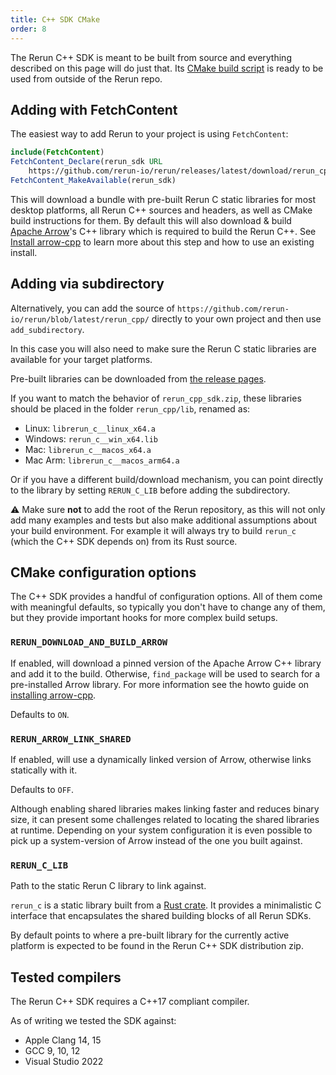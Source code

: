 ```yaml
---
title: C++ SDK CMake
order: 8
---
```


The Rerun C++ SDK is meant to be built from source and everything described on this page will do just that.
Its [CMake build script](https://github.com/rerun-io/rerun/blob/latest/rerun_cpp/CMakeLists.txt)
is ready to be used from outside of the Rerun repo.

## Adding with FetchContent

The easiest way to add Rerun to your project is using `FetchContent`:
```cmake
include(FetchContent)
FetchContent_Declare(rerun_sdk URL
    https://github.com/rerun-io/rerun/releases/latest/download/rerun_cpp_sdk.zip)
FetchContent_MakeAvailable(rerun_sdk)
```

This will download a bundle with pre-built Rerun C static libraries for most desktop platforms,
all Rerun C++ sources and headers, as well as CMake build instructions for them.
By default this will also download & build [Apache Arrow](https://arrow.apache.org/)'s C++ library which is required to build the Rerun C++.  See [Install arrow-cpp](../howto/arrow-cpp-install.md) to learn more about this step and how to use an existing install.

## Adding via subdirectory

Alternatively, you can add the source of `https://github.com/rerun-io/rerun/blob/latest/rerun_cpp/` directly to your own
project and then use `add_subdirectory`.

In this case you will also need to make sure the Rerun C static libraries are available for your target platforms.

Pre-built libraries can be downloaded from [the release pages](https://github.com/rerun-io/rerun/releases/latest).

If you want to match the behavior of `rerun_cpp_sdk.zip`, these libraries should be placed in the folder `rerun_cpp/lib`, renamed as:
 - Linux: `librerun_c__linux_x64.a`
 - Windows: `rerun_c__win_x64.lib`
 - Mac: `librerun_c__macos_x64.a`
 - Mac Arm: `librerun_c__macos_arm64.a`

Or if you have a different build/download mechanism, you can point directly to the library by setting `RERUN_C_LIB`
before adding the subdirectory.

⚠️ Make sure **not** to add the root of the Rerun repository, as this will not only add many examples and tests
but also make additional assumptions about your build environment. For example it will always try to build
`rerun_c` (which the C++ SDK depends on) from its Rust source.

## CMake configuration options

The C++ SDK provides a handful of configuration options.
All of them come with meaningful defaults, so typically you don't have to change any of them,
but they provide important hooks for more complex build setups.

### `RERUN_DOWNLOAD_AND_BUILD_ARROW`
If enabled, will download a pinned version of the Apache Arrow C++ library and add it to the build.
Otherwise, `find_package` will be used to search for a pre-installed Arrow library.
For more information see the howto guide on [installing arrow-cpp](../howto/arrow-cpp-install.md).

Defaults to `ON`.

### `RERUN_ARROW_LINK_SHARED`
If enabled, will use a dynamically linked version of Arrow, otherwise links statically with it.

Defaults to `OFF`.

Although enabling shared libraries makes linking faster and reduces binary size, it can present some challenges
related to locating the shared libraries at runtime. Depending on your system configuration it is even possible
to pick up a system-version of Arrow instead of the one you built against.

### `RERUN_C_LIB`
Path to the static Rerun C library to link against.

`rerun_c` is a static library built from a [Rust crate](https://github.com/rerun-io/rerun/tree/latest/crates/rerun_c).
It provides a minimalistic C interface that encapsulates the shared building blocks of all Rerun SDKs.

By default points to where a pre-built library for the currently active platform
is expected to be found in the Rerun C++ SDK distribution zip.


## Tested compilers

The Rerun C++ SDK requires a C++17 compliant compiler.

As of writing we tested the SDK against:
* Apple Clang 14, 15
* GCC 9, 10, 12
* Visual Studio 2022
